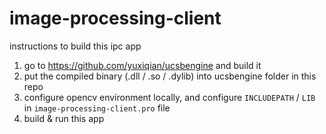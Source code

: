 # image-processing-client

instructions to build this ipc app

1. go to https://github.com/yuxiqian/ucsbengine and build it
2. put the compiled binary (.dll / .so / .dylib) into ucsbengine folder in this repo
3. configure opencv environment locally, and configure `INCLUDEPATH` / `LIB` in `image-processing-client.pro` file
4. build & run this app
